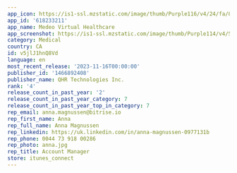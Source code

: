 ```yaml
---
app_icon: https://is1-ssl.mzstatic.com/image/thumb/Purple116/v4/24/fa/85/24fa85fa-051b-66c1-9d0b-c7a1e54beafe/MedeoAppIcon-1x_U007emarketing-0-10-0-85-220.png/1024x1024bb.png
app_id: '618233211'
app_name: Medeo Virtual Healthcare
app_screenshot: https://is1-ssl.mzstatic.com/image/thumb/Purple114/v4/5a/67/61/5a676107-a66f-e26b-e2dd-d408f93b01ce/pr_source.png/1242x2688bb.png
category: Medical
country: CA
id: v5jlJ1hnQ8Vd
language: en
most_recent_release: '2023-11-16T00:00:00'
publisher_id: '1466892408'
publisher_name: QHR Technologies Inc.
rank: '4'
release_count_in_past_year: '2'
release_count_in_past_year_category: 7
release_count_in_past_year_top_in_category: 7
rep_email: anna.magnussen@bitrise.io
rep_first_name: Anna
rep_full_name: Anna Magnussen
rep_linkedin: https://uk.linkedin.com/in/anna-magnussen-0977131b
rep_phone: 0044 73 918 00286
rep_photo: anna.jpg
rep_title: Account Manager
store: itunes_connect
---
```

